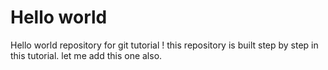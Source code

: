# Hello world
Hello world repository for git tutorial !
this repository is built step by step in this tutorial.
let me add this one also.
